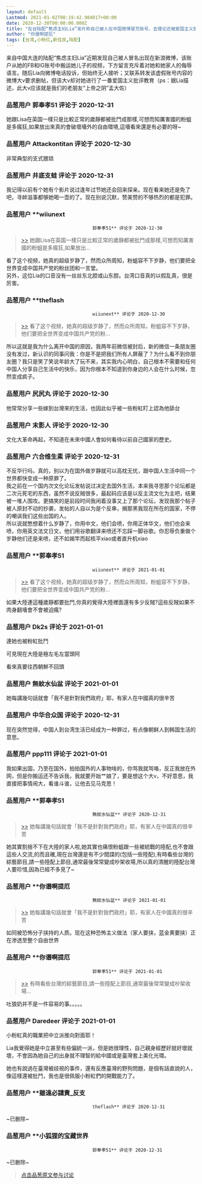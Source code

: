 ```yaml
---
layout: default
Lastmod: 2021-01-02T08:19:42.984017+00:00
date: 2020-12-30T00:00:00.000Z
title: "在台陆配“焦虑主妇Lia”发片称自己被人在中国微博冒充账号，去理论还被爱国主义批评教育一番"
author: "你谮啊提厄"
tags: [台湾,小粉红,新住民,陆配]
---
```


来自中国大连的陆配“焦虑主妇Lia”近期发现自己被人冒名出现在新浪微博，该账户从她的FB和IG账号中搬运她儿子的视频，下方留言充斥着对她和她家人的侮辱语言。随后Lia向微博电话投诉，但始终无人接听；又联系转发该虚假账号内容的微博大v要求删帖，但该大v却对她进行了一番爱国主义批评教育（ps：据Lia描述，此大v应该就是我们的老朋友“上帝之阴”孟大佐）

            
### 品葱用户 **郭奉孝51** 评论于 2020-12-31
        
她跟Lisa在英国一樣只是比較正常的歲靜都被批鬥成那樣,可想而知厲害國的粉蛆是多瘋狂,如果放出來真的會破壞墻外的自由環境,這墻看來還是有必要的呀~
        


            
### 品葱用户 **Attackontitan** 评论于 2020-12-30
        
非常典型的支式猥琐
        


            
### 品葱用户 **井底支蛙** 评论于 2020-12-31
        
我记得以前有个她有个影片说过逢年过节她还会回来探亲。现在看来她还是免了吧，寻衅滋事都够她喝一壶的了。现在别说沉默，赞美赞的不够热烈的都是犯罪。
        


            
### 品葱用户 **wiiunext				
									郭奉孝51** 评论于 2020-12-30
        
> [\>>]( "/video/item_id-34112#") 她跟Lisa在英国一樣只是比較正常的歲靜都被批鬥成那樣,可想而知厲害國的粉蛆是多瘋狂,如果放出...

  
看了这个视频，她真的超级岁静了，然而众所周知，粉蛆容不下岁静，他们要把全世界变成中国共产党的粉丝团和一言堂。  
另外，这位Lia的口音没有一丝丝东北腔或山东腔。台湾口音真的以假乱真，很是厉害。
        


            
### 品葱用户 **theflash				
									wiiunext** 评论于 2020-12-30
        
> [\>>]( "/video/item_id-34115#") 看了这个视频，她真的超级岁静了，然而众所周知，粉蛆容不下岁静，他们要把全世界变成中国共产党的粉...

  
所以这就是我为什么离开中国的原因，我两年前微信被封后，新的微信一条朋友圈没有发过，新认识的同事问我：你是不是把我们所有人屏蔽了？为什么看不到你朋友圈？我只是笑了笑说年龄大了玩不来，其实我内心明白，自己根本不需要和任何中国人分享自己生活中的快乐，因为你根本不知道到你身边的人会在什么时候，忽然变成疯子。
        


            
### 品葱用户 **尻尻丸** 评论于 2020-12-30
        
他常常分享一些嫁到台灣來的生活，也因此似乎被一些粉紅盯上認為他舔台
        


            
### 品葱用户 **末影人** 评论于 2020-12-30
        
文化大革命再起，不知道在未來中國人會如何看待以前自己國家的歷史。
        


            
### 品葱用户 **六合维生素** 评论于 2020-12-31
        
不反华行吗，真的，别以为在国外做岁静就可以高枕无忧，跟中国人生活中同一个世界都快变成一种原罪了。  
我之前在一个国内次文化论坛发帖说过决定去国外生活，本来我寻思那个论坛都是二次元死宅的东西，虽然不说反贼很多，最起码应该是以反主流文化为主吧，结果被一堆人围攻。更搞笑的是前段时间我闲着没事又上了那个论坛，发现我那个帖子被人原封不动的抄袭，发帖的人自以为是个反串，搁那黑我现在所在的国家，不停的嘲讽我们这些出国的人。  
所以说就憋想着什么岁静了，你用中文，他们会喷，你用正体华文，他们也会来喷，你用英文法文日文，他们用谷歌翻译来喷还不忘踩一脚谷歌。你忍辱负重做个岁静他们还是来喷，还不如揭竿而起核平xiao或者直升机xiao
        


            
### 品葱用户 **郭奉孝51				
									wiiunext** 评论于 2021-01-01
        
> [\>>]( "/video/item_id-34115#") 看了这个视频，她真的超级岁静了，然而众所周知，粉蛆容不下岁静，他们要把全世界变成中国共产党的粉...

  
  
如果大陸連這種歲靜都要批鬥,你真的覺得大陸裡面還有多少反賊?這些反賊如果不肉身翻墻會不會被迫瘋?
        


            
### 品葱用户 **Dk2s** 评论于 2021-01-01
        
連她也被粉紅批鬥  
  
可見現在大陸是極左毛左當頭阿  
  
看來真要往西朝鮮不回頭
        


            
### 品葱用户 **無紋水仙盆** 评论于 2021-01-01
        
她每講幾句話就會「我不是針對我們政府」耶，有家人在中國真的很辛苦
        


            
### 品葱用户 **中华合众国** 评论于 2020-12-31
        
现在突然觉得，中国人到台湾生活已经成为一种罪过，有点像朝鲜人到韩国生活的意思。
        


            
### 品葱用户 **ppp111** 评论于 2021-01-01
        
我如果出国，乃至在国外，拍拍国外的人事物啥的，你骂我就骂咯，反正我放在外网，但是你搬运还不告诉我，我就要开始艹娘了，要是想这个大v，不好意思，我直接把事情闹大，看谁斗谁，让他去见马克思！
        


            
### 品葱用户 **郭奉孝51				
									無紋水仙盆** 评论于 2020-12-31
        
> [\>>]( "/video/item_id-34131#") 她每講幾句話就會「我不是針對我們政府」耶，有家人在中國真的很辛苦

  
  
她其實割捨不下在大陸的家人啦,她其實也痛恨粉蛆跟一些被統戰的陸配,也不會跟這些人交流,的而且確,現在台灣還是有不少間諜的(包括一些陸配),有時看些台灣的綜藝節目,請一些陸配上節目,通常最後常常變成吵架收場,所以真的清醒的陸配台灣人要珍惜,因為已經不多見了~
        


            
### 品葱用户 **你谮啊提厄				
									無紋水仙盆** 评论于 2021-01-01
        
> [\>>]( "/video/item_id-34131#") 她每講幾句話就會「我不是針對我們政府」耶，有家人在中國真的很辛苦

  
  
如同被恐怖分子挟持的人质。现在这种恐怖主义做法（家人要挟，蓝金黄要挟）正在渗透至整个自由世界
        


            
### 品葱用户 **你谮啊提厄				
									郭奉孝51** 评论于 2021-01-01
        
> [\>>]( "/video/item_id-34136#") 有時看些台灣的綜藝節目,請一些陸配上節目,通常最後常常變成吵架收場...

  
  
吐狼奶并不是一件容易的事。。。。。
        


            
### 品葱用户 **Daredeer** 评论于 2021-01-01
        
小粉紅真的職業把中立派推向對面耶！  
  
Lia我覺得她是中立甚至有些偏統一派，但是她很理性，自己親身經歷好就好壞就壞，不會因為她自己的出身就不理智的給中國或是臺灣套上美化光環。  
  
她也有說過在臺灣被歧視的事件，還有反應臺灣的野狗問題，是個有話直說的人，像這樣還被批鬥，我也是很佩服小粉紅們的開戰能力了。
        


            
### 品葱用户 **雖遠必譴責_反支				
									theflash** 评论于 2020-12-31
        
~已删除~
        


            
### 品葱用户 **小狐狸的宝藏世界				
									郭奉孝51** 评论于 2020-12-31
        
~已删除~
        






> [点击品葱原文参与讨论](https://pincong.rocks/video/3682)

